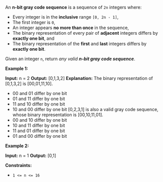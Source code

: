 An **n-bit gray code sequence** is a sequence of `2n` integers where:

*   Every integer is in the **inclusive** range `[0, 2n - 1]`,
*   The first integer is `0`,
*   An integer appears **no more than once** in the sequence,
*   The binary representation of every pair of **adjacent** integers differs by **exactly one bit**, and
*   The binary representation of the **first** and **last** integers differs by **exactly one bit**.

Given an integer `n`, return _any valid **n-bit gray code sequence**_.

**Example 1:**

**Input:** n = 2
**Output:** \[0,1,3,2\]
**Explanation:**
The binary representation of \[0,1,3,2\] is \[00,01,11,10\].
- 00 and 01 differ by one bit
- 01 and 11 differ by one bit
- 11 and 10 differ by one bit
- 10 and 00 differ by one bit
\[0,2,3,1\] is also a valid gray code sequence, whose binary representation is \[00,10,11,01\].
- 00 and 10 differ by one bit
- 10 and 11 differ by one bit
- 11 and 01 differ by one bit
- 01 and 00 differ by one bit

**Example 2:**

**Input:** n = 1
**Output:** \[0,1\]

**Constraints:**

*   `1 <= n <= 16`